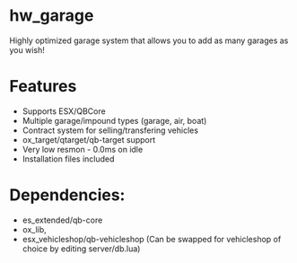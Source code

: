 # hw_garage
Highly optimized garage system that allows you to add as many garages as you wish!

# Features
* Supports ESX/QBCore
* Multiple garage/impound types (garage, air, boat)
* Contract system for selling/transfering vehicles
* ox_target/qtarget/qb-target support
* Very low resmon - 0.0ms on idle
* Installation files included

# Dependencies: 
* es_extended/qb-core
* ox_lib,
* esx_vehicleshop/qb-vehicleshop (Can be swapped for vehicleshop of choice by editing server/db.lua)
